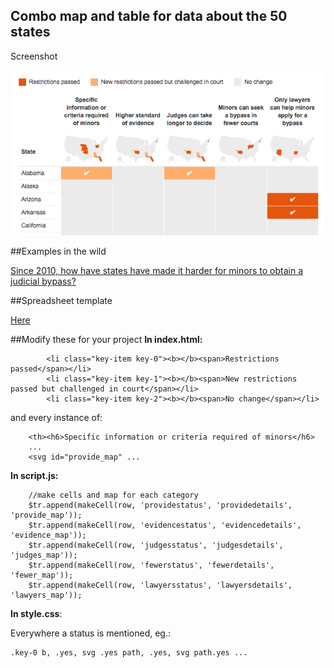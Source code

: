 ## Combo map and table for data about the 50 states

Screenshot
<p align="center">
  <img src="https://raw.githubusercontent.com/motherjones/map-table/master/img/screenshot.png" alt="screenshot"/>
</p>


##Examples in the wild

[Since 2010, how have states have made it harder for minors to obtain a judicial bypass?](http://www.motherjones.com/politics/2014/07/teen-abortion-judicial-bypass-parental-notification)

##Spreadsheet template

[Here](https://docs.google.com/spreadsheet/ccc?key=0AuHOPshyxQGGdDFnemtSV2tCXzJDOFNfeDNQY2lvb2c&usp=drive_web)

##Modify these for your project
**In index.html:**

            <li class="key-item key-0"><b></b><span>Restrictions passed</span></li>
            <li class="key-item key-1"><b></b><span>New restrictions passed but challenged in court</span></li>
            <li class="key-item key-2"><b></b><span>No change</span></li>

and every instance of:

        <th><h6>Specific information or criteria required of minors</h6>
        ...
        <svg id="provide_map" ...


**In script.js:**

        //make cells and map for each category
        $tr.append(makeCell(row, 'providestatus', 'providedetails', 'provide_map'));
        $tr.append(makeCell(row, 'evidencestatus', 'evidencedetails', 'evidence_map'));
        $tr.append(makeCell(row, 'judgesstatus', 'judgesdetails', 'judges_map'));
        $tr.append(makeCell(row, 'fewerstatus', 'fewerdetails', 'fewer_map'));
        $tr.append(makeCell(row, 'lawyersstatus', 'lawyersdetails', 'lawyers_map'));

**In style.css**:

Everywhere a status is mentioned, eg.:

    .key-0 b, .yes, svg .yes path, .yes, svg path.yes ...
